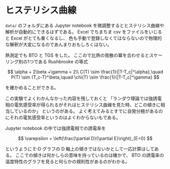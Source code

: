 
# ヒステリシス曲線

`data/` のフォルダにある Jupyter notebook を微調整するとヒステリシス曲線や解析が自動的にできるはずである。
Excel でちまちま csv をファイルをいじると Excel がとても重くなるし、
色も手動で登録しなくてはならないので物理的な解釈が大変になるのであんまりおもしろくはない。

熱測定でも BTO と TGS をした。
ここので比熱の発散の冪を合わせるとスケーリング則の1つである
Rushbrooke の等式

$$
    \alpha + 2\beta +\gamma = 2\\
    C(T) \sim \frac{1}{|T-T_c|^\alpha},\quad
    P(T) \sim (T_c-T)^\beta,\quad
    \chi(T) \sim \frac{1}{|T-T_c|^\gamma}
$$

を確かめることができる。

この実験でよくわかんなかった内容を残しておくと
「ランダウ理論では強誘電相の電気感受率が得られるがそれはヒステリシス曲線を見た時、どこの傾きに相当しているのか」
というのがある。
よく考えてみるとすでに自発分極があるのにそれの電気感受率というのはよくわからないもである。

Jupyter notebook の中では強誘電相での誘電率を

$$
    \varepsilon = \left(\frac{\partial D}{\partial E}\right)_{E=0}
$$

というように E-D グラフの D 軸上の傾きではないかとして一応計算はしてある。
ここでの傾きは何かしらの意味を持っているのは確かで、
BTO の誘電率の温度特性のグラフを見ると何らかの規則性があるのがわかる。
